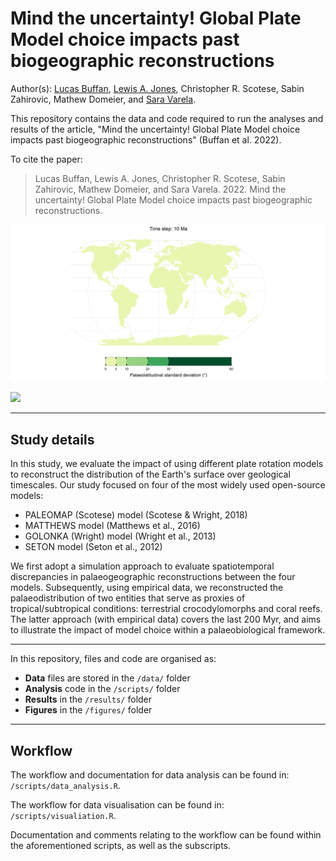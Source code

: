 # Mind the uncertainty! Global Plate Model choice impacts past biogeographic reconstructions

Author(s): [Lucas Buffan](lucas.buffan@ens-lyon.fr), [Lewis A. Jones](mailto:LewisA.Jones@outlook.com), Christopher R. Scotese, Sabin Zahirovic, Mathew Domeier, and [Sara Varela](sara.varela@uvigo.es).

This repository contains the data and code required to run the analyses and results of the article, "Mind the uncertainty! Global Plate Model choice impacts past biogeographic reconstructions" (Buffan et al. 2022). 

To cite the paper: 
> Lucas Buffan, Lewis A. Jones, Christopher R. Scotese, Sabin Zahirovic, Mathew Domeier, and Sara Varela. 2022. Mind the uncertainty! Global Plate Model choice impacts past biogeographic reconstructions.

![](figures/standard_deviation/time_series.gif)

![](figures/MST/time_series.gif)

-------

## Study details

In this study, we evaluate the impact of using different plate rotation models to reconstruct the distribution of the Earth's surface over geological timescales. Our study focused on four of the most widely used open-source models:

* PALEOMAP (Scotese) model (Scotese & Wright, 2018)
* MATTHEWS model (Matthews et al., 2016)
* GOLONKA (Wright) model (Wright et al., 2013)
* SETON model (Seton et al., 2012)

We first adopt a simulation approach to evaluate spatiotemporal discrepancies in palaeogeographic reconstructions between the four models. Subsequently, using empirical data, we reconstructed the palaeodistribution of two entities that serve as proxies of tropical/subtropical conditions: terrestrial crocodylomorphs and coral reefs. The latter approach (with empirical data) covers the last 200 Myr, and aims to illustrate the impact of model choice within a palaeobiological framework.

-------

In this repository, files and code are organised as:

* **Data** files are stored in the `/data/` folder
* **Analysis** code in the `/scripts/` folder
* **Results** in the `/results/` folder
* **Figures** in the `/figures/` folder

-------

## Workflow

The workflow and documentation for data analysis can be found in: `/scripts/data_analysis.R`.

The workflow for data visualisation can be found in: `/scripts/visualiation.R`.

Documentation and comments relating to the workflow can be found within the aforementioned scripts, as well as the subscripts.
